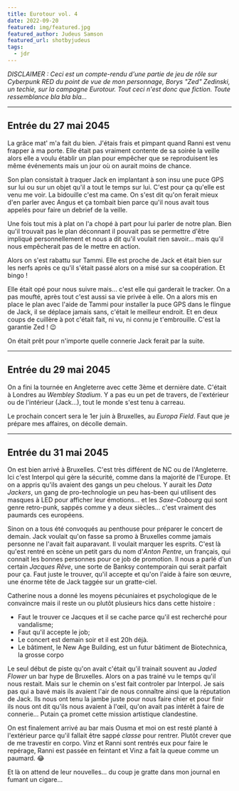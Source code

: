 ```yaml
---
title: Eurotour vol. 4
date: 2022-09-20
featured: img/featured.jpg
featured_author: Judeus Samson
featured_url: shotbyjudeus
tags:
  - jdr
---
```


_DISCLAIMER : Ceci est un compte-rendu d'une partie de jeu de rôle sur Cyberpunk RED du point de vue de mon personnage, Borys "Zed" Zedinski, un techie, sur la campagne Eurotour. Tout ceci n'est donc que fiction. Toute ressemblance bla bla bla…_

---

## Entrée du 27 mai 2045

La grâce mat' m'a fait du bien. J'étais frais et pimpant quand Ranni est venu frapper à ma porte. Elle était pas vraiment contente de sa soirée la veille alors elle a voulu établir un plan pour empêcher que se reproduisent les même événements mais un jour où on aurait moins de chance.

Son plan consistait à traquer Jack en implantant à son insu une puce GPS sur lui ou sur un objet qu'il a tout le temps sur lui. C'est pour ça qu'elle est venu me voir. La bidouille c'est ma came. On s'est dit qu'on ferait mieux d'en parler avec Angus et ça tombait bien parce qu'il nous avait tous appelés pour faire un debrief de la veille.

Une fois tout mis à plat on l'a chopé à part pour lui parler de notre plan. Bien qu'il trouvait pas le plan déconnant il pouvait pas se permettre d'être impliqué personnellement et nous a dit qu'il voulait rien savoir… mais qu'il nous empêcherait pas de le mettre en action.

Alors on s'est rabattu sur Tammi. Elle est proche de Jack et était bien sur les nerfs après ce qu'il s'était passé alors on a misé sur sa coopération. Et bingo !

Elle était opé pour nous suivre mais… c'est elle qui garderait le tracker. On a pas moufté, après tout c'est aussi sa vie privée à elle. On a alors mis en place le plan avec l'aide de Tammi pour installer la puce GPS dans le flingue de Jack, il se déplace jamais sans, c'était le meilleur endroit. Et en deux coups de cuillère à pot c'était fait, ni vu, ni connu je t'embrouille. C'est la garantie Zed ! 😉

On était prêt pour n'importe quelle connerie Jack ferait par la suite.

---

## Entrée du 29 mai 2045

On a fini la tournée en Angleterre avec cette 3ème et dernière date. C'était à Londres au _Wembley Stadium_. Y a pas eu un pet de travers, de l'extérieur ou de l'intérieur (Jack…), tout le monde s'est tenu à carreau.

Le prochain concert sera le 1er juin à Bruxelles, au _Europa Field_. Faut que je prépare mes affaires, on décolle demain.

---

## Entrée du 31 mai 2045

On est bien arrivé à Bruxelles. C'est très différent de NC ou de l'Angleterre. Ici c'est Interpol qui gère la sécurité, comme dans la majorité de l'Europe. Et on a appris qu'ils avaient des gangs un peu chelous. Y aurait les _Data Jackers_, un gang de pro-technologie un peu has-been qui utilisent des masques à LED pour afficher leur émotions… et les _Saxe-Cobourg_ qui sont genre retro-punk, sappés comme y a deux siècles… c'est vraiment des paumards ces européens.

Sinon on a tous été convoqués au penthouse pour préparer le concert de demain. Jack voulait qu'on fasse sa promo à Bruxelles comme jamais personne ne l'avait fait auparavant. Il voulait marquer les esprits. C'est là qu'est rentré en scène un petit gars du nom d'_Anton Pentre_, un français, qui connait les bonnes personnes pour ce job de promotion. Il nous a parlé d'un certain _Jacques Rêve_, une sorte de Banksy contemporain qui serait parfait pour ça. Faut juste le trouver, qu'il accepte et qu'on l'aide à faire son œuvre, une énorme tête de Jack taggée sur un gratte-ciel.

Catherine nous a donné les moyens pécuniaires et psychologique de le convaincre mais il reste un ou plutôt plusieurs hics dans cette histoire :

- Faut le trouver ce Jacques et il se cache parce qu'il est recherché pour vandalisme;
- Faut qu'il accepte le job;
- Le concert est demain soir et il est 20h déjà.
- Le bâtiment, le New Age Building, est un futur bâtiment de Biotechnica, la grosse corpo

Le seul début de piste qu'on avait c'était qu'il trainait souvent au _Jaded Flower_ un bar hype de Bruxelles. Alors on a pas trainé vu le temps qu'il nous restait. Mais sur le chemin on s'est fait controler par Interpol. Je sais pas qui a bavé mais ils avaient l'air de nous connaître ainsi que la réputation de Jack. Ils nous ont tenu la jambe juste pour nous faire chier et pour finir ils nous ont dit qu'ils nous avaient à l'œil, qu'on avait pas intérêt à faire de connerie… Putain ça promet cette mission artistique clandestine.

On est finalement arrivé au bar mais Ousma et moi on est resté planté à l'extérieur parce qu'il fallait être sappé _classe_ pour rentrer. Plutôt crever que de me travestir en corpo. Vinz et Ranni sont rentrés eux pour faire le repérage, Ranni est passée en feintant et Vinz a fait la queue comme un paumard. 😂

Et là on attend de leur nouvelles… du coup je gratte dans mon journal en fumant un cigare…
